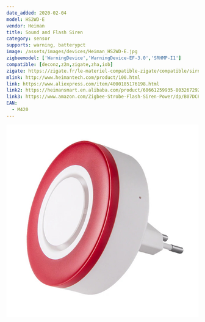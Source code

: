 ```yaml
---
date_added: 2020-02-04
model: HS2WD-E
vendor: Heiman
title: Sound and Flash Siren
category: sensor
supports: warning, batterypct
image: /assets/images/devices/Heiman_HS2WD-E.jpg
zigbeemodel: ['WarningDevice','WarningDevice-EF-3.0','SRHMP-I1']
compatible: [deconz,z2m,zigate,zha,iob]
zigate: https://zigate.fr/le-materiel-compatible-zigate/compatible/sirneheiman
mlink: http://www.heimantech.com/product/100.html
link: https://www.aliexpress.com/item/4000185176198.html
link2: https://heimansmart.en.alibaba.com/product/60661259935-803267292/The_latest_HEIMAN_Zigbee_3_0_smart_wireless_indoor_siren_with_standby_battery.html
link3: https://www.amazon.com/Zigbee-Strobe-Flash-Siren-Power/dp/B07DCPZ2JZ
EAN:
  - M420
---
```

![Label](/assets/images/devices/Heiman_HS2WD-E-label.jpg)